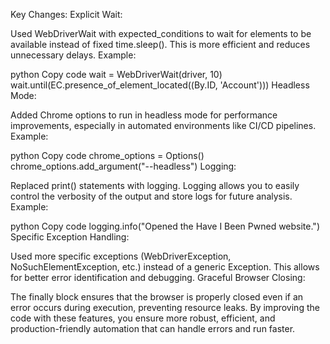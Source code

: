 






Key Changes:
Explicit Wait:

Used WebDriverWait with expected_conditions to wait for elements to be available instead of fixed time.sleep(). This is more efficient and reduces unnecessary delays.
Example:

python
Copy code
wait = WebDriverWait(driver, 10)
wait.until(EC.presence_of_element_located((By.ID, 'Account')))
Headless Mode:

Added Chrome options to run in headless mode for performance improvements, especially in automated environments like CI/CD pipelines.
Example:

python
Copy code
chrome_options = Options()
chrome_options.add_argument("--headless")
Logging:

Replaced print() statements with logging. Logging allows you to easily control the verbosity of the output and store logs for future analysis.
Example:

python
Copy code
logging.info("Opened the Have I Been Pwned website.")
Specific Exception Handling:

Used more specific exceptions (WebDriverException, NoSuchElementException, etc.) instead of a generic Exception. This allows for better error identification and debugging.
Graceful Browser Closing:

The finally block ensures that the browser is properly closed even if an error occurs during execution, preventing resource leaks.
By improving the code with these features, you ensure more robust, efficient, and production-friendly automation that can handle errors and run faster.